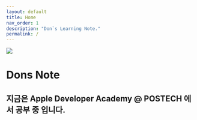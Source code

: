 ```yaml
---
layout: default
title: Home
nav_order: 1
description: "Don`s Learning Note."
permalink: /
---
```


![](../../assets/images/Donsmemo.png)

# Dons Note

## 지금은 Apple Developer Academy @ POSTECH 에서 공부 중 입니다.